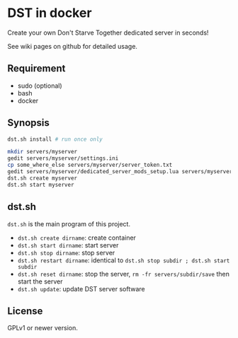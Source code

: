 # DST in docker

Create your own Don't Starve Together dedicated server in seconds!

See wiki pages on github for detailed usage.

## Requirement
- sudo (optional)
- bash
- docker

## Synopsis

```sh
dst.sh install # run once only
```

```sh
mkdir servers/myserver
gedit servers/myserver/settings.ini
cp some_where_else servers/myserver/server_token.txt
gedit servers/myserver/dedicated_server_mods_setup.lua servers/myserver/modoverrides.lua #optional
dst.sh create myserver
dst.sh start myserver
```

## dst.sh

`dst.sh` is the main program of this project.

- `dst.sh create dirname`: create container
- `dst.sh start dirname`: start server
- `dst.sh stop dirname`: stop server
- `dst.sh restart dirname`: identical to `dst.sh stop subdir ; dst.sh start subdir`
- `dst.sh reset dirname`: stop the server, `rm -fr servers/subdir/save` then start the server
- `dst.sh update`: update DST server software

## License

GPLv1 or newer version.
